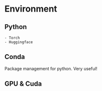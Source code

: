 # Environment

## Python

    - Torch
    - Huggingface

## Conda

Package management for python. Very useful!

## GPU & Cuda 
